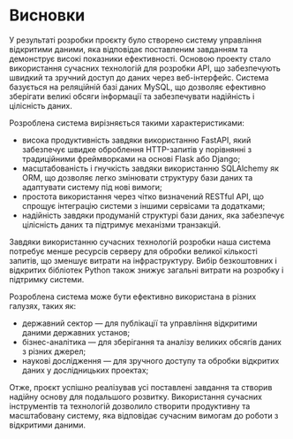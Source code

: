 # Висновки

У результаті розробки проєкту було створено систему управління відкритими даними, яка відповідає поставленим завданням та демонструє високі показники ефективності. Основою проекту стало використання сучасних технологій для розробки API, що забезпечують швидкий та зручний доступ до даних через веб-інтерфейс. Система базується на реляційній базі даних MySQL, що дозволяє ефективно зберігати великі обсяги інформації та забезпечувати надійність і цілісність даних.

Розроблена система вирізняється такими характеристиками:
  - висока продуктивність завдяки використанню FastAPI, який забезпечує швидке оброблення HTTP-запитів у порівнянні з традиційними фреймворками на основі Flask або Django;
  - масштабованість і гнучкість завдяки використанню SQLAlchemy як ORM, що дозволяє легко змінювати структуру бази даних та адаптувати систему під нові вимоги;      
  - простота використання через чітко визначений RESTful API, що спрощує інтеграцію системи з іншими сервісами та додатками;
  - надійність завдяки продуманій структурі бази даних, яка забезпечує цілісність даних та підтримує механізми транзакцій.

Завдяки використанню сучасних технологій розробки наша система потребує менше ресурсів серверу для обробки великої кількості запитів, що зменшує витрати на інфраструктуру. Вибір безкоштовних і відкритих бібліотек Python також знижує загальні витрати на розробку і підтримку системи.

Розроблена система може бути ефективно використана в різних галузях, таких як:
  - державний сектор — для публікації та управління відкритими даними державних установ;
  - бізнес-аналітика — для зберігання та аналізу великих обсягів даних з різних джерел;
  - наукові дослідження — для зручного доступу та обробки відкритих даних у дослідницьких проектах;

Отже, проєкт успішно реалізував усі поставлені завдання та створив надійну основу для подальшого розвитку. Використання сучасних інструментів та технологій дозволило створити продуктивну та масштабовану систему, яка відповідає сучасним вимогам до роботи з відкритими даними.
